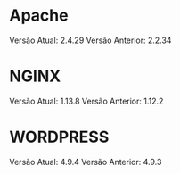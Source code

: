 # Apache
Versão Atual: 2.4.29
Versão Anterior: 2.2.34

# NGINX
Versão Atual: 1.13.8
Versão Anterior: 1.12.2

# WORDPRESS
Versão Atual: 4.9.4
Versão Anterior: 4.9.3
